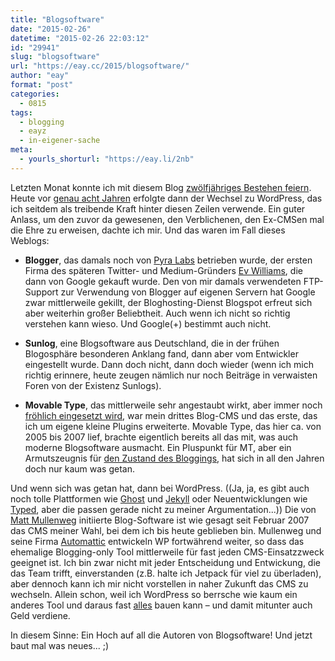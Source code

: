 ```yaml
---
title: "Blogsoftware"
date: "2015-02-26"
datetime: "2015-02-26 22:03:12"
id: "29941"
slug: "blogsoftware"
url: "https://eay.cc/2015/blogsoftware/"
author: "eay"
format: "post"
categories:
  - 0815
tags:
  - blogging
  - eayz
  - in-eigener-sache
meta:
  - yourls_shorturl: "https://eay.li/2nb"
---
```


Letzten Monat konnte ich mit diesem Blog [zwölfjähriges Bestehen feiern](//eay.cc/2015/12-jahre/). Heute vor [genau acht Jahren](//eay.cc/2007/introducing-v5/) erfolgte dann der Wechsel zu WordPress, das ich seitdem als treibende Kraft hinter diesen Zeilen verwende. Ein guter Anlass, um den zuvor da gewesenen, den Verblichenen, den Ex-CMSen mal die Ehre zu erweisen, dachte ich mir. Und das waren im Fall dieses Weblogs:

- **Blogger**, das damals noch von [Pyra Labs](http://en.wikipedia.org/wiki/Pyra_Labs) betrieben wurde, der ersten Firma des späteren Twitter- und Medium-Gründers [Ev Williams](http://en.wikipedia.org/wiki/Evan_Williams_%28Internet_entrepreneur%29), die dann von Google gekauft wurde. Den von mir damals verwendeten FTP-Support zur Verwendung von Blogger auf eigenen Servern hat Google zwar mittlerweile gekillt, der Bloghosting-Dienst Blogspot erfreut sich aber weiterhin großer Beliebtheit. Auch wenn ich nicht so richtig verstehen kann wieso. Und Google(+) bestimmt auch nicht.

- **Sunlog**, eine Blogsoftware aus Deutschland, die in der frühen Blogosphäre besonderen Anklang fand, dann aber vom Entwickler eingestellt wurde. Dann doch nicht, dann doch wieder (wenn ich mich richtig erinnere, heute zeugen nämlich nur noch Beiträge in verwaisten Foren von der Existenz Sunlogs).

- **Movable Type**, das mittlerweile sehr angestaubt wirkt, aber immer noch [fröhlich eingesetzt wird](http://sixcolors.com/2014/12/powered-by-movable-type/), war mein drittes Blog-CMS und das erste, das ich um eigene kleine Plugins erweiterte. Movable Type, das hier ca. von 2005 bis 2007 lief, brachte eigentlich bereits all das mit, was auch moderne Blogsoftware ausmacht. Ein Pluspunkt für MT, aber ein Armutszeugnis für [den Zustand des Bloggings](//eay.cc/2014/10-jahre-nach-spreeblicks-jamba-kurs-blogging-2014/), hat sich in all den Jahren doch nur kaum was getan.

Und wenn sich was getan hat, dann bei WordPress. ((Ja, ja, es gibt auch noch tolle Plattformen wie [Ghost](https://ghost.org/) und [Jekyll](http://jekyllrb.com/) oder Neuentwicklungen wie [Typed](https://www.indiegogo.com/projects/typed-a-better-blogging-platform), aber die passen gerade nicht zu meiner Argumentation...)) Die von [Matt Mullenweg](http://ma.tt/) initiierte Blog-Software ist wie gesagt seit Februar 2007 das CMS meiner Wahl, bei dem ich bis heute geblieben bin. Mullenweg und seine Firma [Automattic](https://mobile.twitter.com/eay/statuses/357619640173723648) entwickeln WP fortwährend weiter, so dass das ehemalige Blogging-only Tool mittlerweile für fast jeden CMS-Einsatzzweck geeignet ist. Ich bin zwar nicht mit jeder Entscheidung und Entwickung, die das Team trifft, einverstanden (z.B. halte ich Jetpack für viel zu überladen), aber dennoch kann ich mir nicht vorstellen in naher Zukunft das CMS zu wechseln. Allein schon, weil ich WordPress so berrsche wie kaum ein anderes Tool und daraus fast [alles](http://shortfil.ms/) bauen kann – und damit mitunter auch Geld verdiene.

In diesem Sinne: Ein Hoch auf all die Autoren von Blogsoftware! Und jetzt baut mal was neues... ;)

